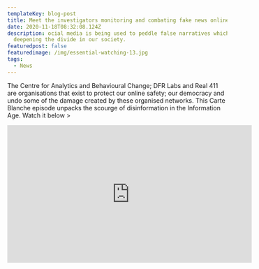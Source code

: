 ```yaml
---
templateKey: blog-post
title: Meet the investigators monitoring and combating fake news online
date: 2020-11-18T08:32:08.124Z
description: ocial media is being used to peddle false narratives which are
  deepening the divide in our society.
featuredpost: false
featuredimage: /img/essential-watching-13.jpg
tags:
  - News
---
```

The Centre for Analytics and Behavioural Change; DFR Labs and Real 411 are organisations that exist to protect our online safety; our democracy and undo some of the damage created by these organised networks. This Carte Blanche episode unpacks the scourge of disinformation in the Information Age. Watch it below >

<iframe width="560" height="315" src="https://www.youtube.com/embed/lrOOwfhU0oo" frameborder="0" allow="accelerometer; autoplay; clipboard-write; encrypted-media; gyroscope; picture-in-picture" allowfullscreen></iframe>